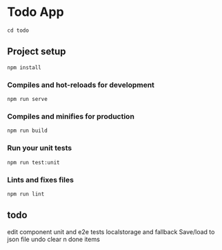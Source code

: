 # Todo App

```shell
cd todo
```

## Project setup
```shell
npm install
```

### Compiles and hot-reloads for development
```shell
npm run serve
```

### Compiles and minifies for production
```shell
npm run build
```

### Run your unit tests
```shell
npm run test:unit
```

### Lints and fixes files
```shell
npm run lint
```

## todo
edit component
unit and e2e tests
localstorage and fallback
Save/load to json file
undo
clear n done items


